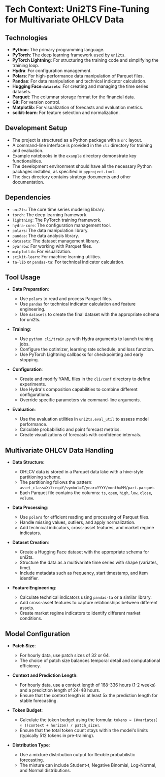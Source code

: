 # Tech Context: Uni2TS Fine-Tuning for Multivariate OHLCV Data

## Technologies
- **Python**: The primary programming language.
- **PyTorch**: The deep learning framework used by `uni2ts`.
- **PyTorch Lightning**: For structuring the training code and simplifying the training loop.
- **Hydra**: For configuration management.
- **Polars**: For high-performance data manipulation of Parquet files.
- **Pandas**: For data manipulation and technical indicator calculation.
- **Hugging Face `datasets`**: For creating and managing the time series datasets.
- **Parquet**: The columnar storage format for the financial data.
- **Git**: For version control.
- **Matplotlib**: For visualization of forecasts and evaluation metrics.
- **scikit-learn**: For feature selection and normalization.

## Development Setup
- The project is structured as a Python package with a `src` layout.
- A command-line interface is provided in the `cli` directory for training and evaluation.
- Example notebooks in the `example` directory demonstrate key functionalities.
- The development environment should have all the necessary Python packages installed, as specified in `pyproject.toml`.
- The `docs` directory contains strategy documents and other documentation.

## Dependencies
- `uni2ts`: The core time series modeling library.
- `torch`: The deep learning framework.
- `lightning`: The PyTorch training framework.
- `hydra-core`: The configuration management tool.
- `polars`: The data manipulation library.
- `pandas`: The data analysis library.
- `datasets`: The dataset management library.
- `pyarrow`: For working with Parquet files.
- `matplotlib`: For visualization.
- `scikit-learn`: For machine learning utilities.
- `ta-lib` or `pandas-ta`: For technical indicator calculation.

## Tool Usage
- **Data Preparation**: 
  - Use `polars` to read and process Parquet files.
  - Use `pandas` for technical indicator calculation and feature engineering.
  - Use `datasets` to create the final dataset with the appropriate schema for uni2ts.

- **Training**: 
  - Use `python cli/train.py` with Hydra arguments to launch training jobs.
  - Configure the optimizer, learning rate schedule, and loss function.
  - Use PyTorch Lightning callbacks for checkpointing and early stopping.

- **Configuration**: 
  - Create and modify YAML files in the `cli/conf` directory to define experiments.
  - Use Hydra's composition capabilities to combine different configurations.
  - Override specific parameters via command-line arguments.

- **Evaluation**: 
  - Use the evaluation utilities in `uni2ts.eval_util` to assess model performance.
  - Calculate probabilistic and point forecast metrics.
  - Create visualizations of forecasts with confidence intervals.

## Multivariate OHLCV Data Handling
- **Data Structure**: 
  - OHLCV data is stored in a Parquet data lake with a hive-style partitioning scheme.
  - The partitioning follows the pattern: `asset_class=X/freq=Y/symbol=Z/year=YYYY/month=MM/part.parquet`.
  - Each Parquet file contains the columns: `ts`, `open`, `high`, `low`, `close`, `volume`.

- **Data Processing**: 
  - Use `polars` for efficient reading and processing of Parquet files.
  - Handle missing values, outliers, and apply normalization.
  - Add technical indicators, cross-asset features, and market regime indicators.

- **Dataset Creation**: 
  - Create a Hugging Face dataset with the appropriate schema for uni2ts.
  - Structure the data as a multivariate time series with shape (variates, time).
  - Include metadata such as frequency, start timestamp, and item identifier.

- **Feature Engineering**: 
  - Calculate technical indicators using `pandas-ta` or a similar library.
  - Add cross-asset features to capture relationships between different assets.
  - Create market regime indicators to identify different market conditions.

## Model Configuration
- **Patch Size**: 
  - For hourly data, use patch sizes of 32 or 64.
  - The choice of patch size balances temporal detail and computational efficiency.

- **Context and Prediction Length**: 
  - For hourly data, use a context length of 168-336 hours (1-2 weeks) and a prediction length of 24-48 hours.
  - Ensure that the context length is at least 5x the prediction length for stable forecasting.

- **Token Budget**: 
  - Calculate the token budget using the formula: `tokens ≈ (#variates) × ⌈(context + horizon) / patch_size⌉`.
  - Ensure that the total token count stays within the model's limits (typically 512 tokens in pre-training).

- **Distribution Type**: 
  - Use a mixture distribution output for flexible probabilistic forecasting.
  - The mixture can include Student-t, Negative Binomial, Log-Normal, and Normal distributions.
